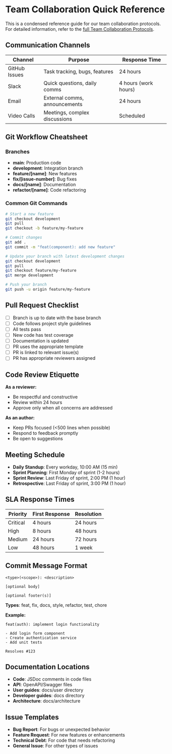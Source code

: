 # Team Collaboration Quick Reference

This is a condensed reference guide for our team collaboration protocols. For detailed information, refer to the [full Team Collaboration Protocols](team-collaboration.md).

## Communication Channels

| Channel | Purpose | Response Time |
|---------|---------|---------------|
| GitHub Issues | Task tracking, bugs, features | 24 hours |
| Slack | Quick questions, daily comms | 4 hours (work hours) |
| Email | External comms, announcements | 24 hours |
| Video Calls | Meetings, complex discussions | Scheduled |

## Git Workflow Cheatsheet

### Branches

- **main**: Production code
- **development**: Integration branch
- **feature/[name]**: New features
- **fix/[issue-number]**: Bug fixes
- **docs/[name]**: Documentation
- **refactor/[name]**: Code refactoring

### Common Git Commands

```bash
# Start a new feature
git checkout development
git pull
git checkout -b feature/my-feature

# Commit changes
git add .
git commit -m "feat(component): add new feature"

# Update your branch with latest development changes
git checkout development
git pull
git checkout feature/my-feature
git merge development

# Push your branch
git push -u origin feature/my-feature
```

## Pull Request Checklist

- [ ] Branch is up to date with the base branch
- [ ] Code follows project style guidelines
- [ ] All tests pass
- [ ] New code has test coverage
- [ ] Documentation is updated
- [ ] PR uses the appropriate template
- [ ] PR is linked to relevant issue(s)
- [ ] PR has appropriate reviewers assigned

## Code Review Etiquette

**As a reviewer:**
- Be respectful and constructive
- Review within 24 hours
- Approve only when all concerns are addressed

**As an author:**
- Keep PRs focused (<500 lines when possible)
- Respond to feedback promptly
- Be open to suggestions

## Meeting Schedule

- **Daily Standup**: Every workday, 10:00 AM (15 min)
- **Sprint Planning**: First Monday of sprint (1-2 hours)
- **Sprint Review**: Last Friday of sprint, 2:00 PM (1 hour)
- **Retrospective**: Last Friday of sprint, 3:00 PM (1 hour)

## SLA Response Times

| Priority | First Response | Resolution |
|----------|---------------|------------|
| Critical | 4 hours | 24 hours |
| High | 8 hours | 48 hours |
| Medium | 24 hours | 72 hours |
| Low | 48 hours | 1 week |

## Commit Message Format

```
<type>(<scope>): <description>

[optional body]

[optional footer(s)]
```

**Types**: feat, fix, docs, style, refactor, test, chore

**Example:**
```
feat(auth): implement login functionality

- Add login form component
- Create authentication service
- Add unit tests

Resolves #123
```

## Documentation Locations

- **Code**: JSDoc comments in code files
- **API**: OpenAPI/Swagger files
- **User guides**: docs/user directory
- **Developer guides**: docs directory
- **Architecture**: docs/architecture

## Issue Templates

- **Bug Report**: For bugs or unexpected behavior
- **Feature Request**: For new features or enhancements
- **Technical Debt**: For code that needs refactoring
- **General Issue**: For other types of issues
